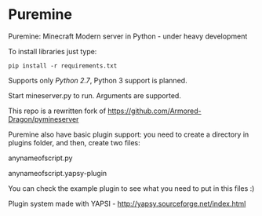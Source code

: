 # Puremine
Puremine: Minecraft Modern server in Python - under heavy development

To install libraries just type:
```
pip install -r requirements.txt
```

Supports only *Python 2.7*, Python 3 support is planned.

Start mineserver.py to run. Arguments are supported.

This repo is a rewritten fork of https://github.com/Armored-Dragon/pymineserver

Puremine also have basic plugin support: you need to create a directory
in plugins folder, and then, create two files:

anynameofscript.py

anynameofscript.yapsy-plugin

You can check the example plugin to see what you need to put in this files :)

Plugin system made with YAPSI - http://yapsy.sourceforge.net/index.html
